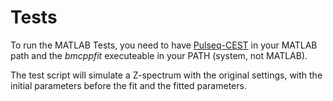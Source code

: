 # Tests
To run the MATLAB Tests, you need to have [Pulseq-CEST](https://github.com/kherz/pulseq-cest) in your MATLAB path and the *bmcppfit* executeable in your PATH (system, not MATLAB).


The test script will simulate a Z-spectrum with the original settings, with the initial parameters before the fit and the fitted parameters.
